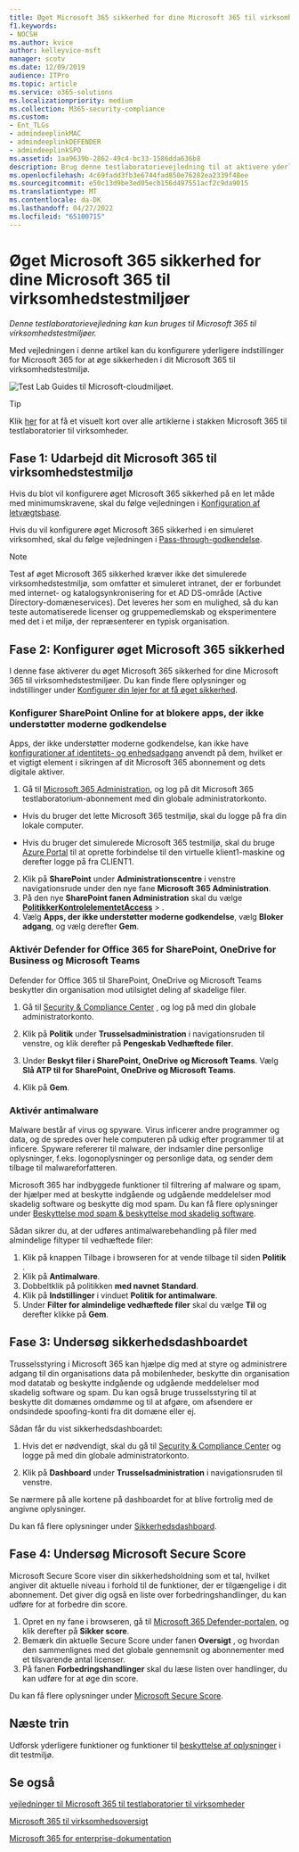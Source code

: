 ```yaml
---
title: Øget Microsoft 365 sikkerhed for dine Microsoft 365 til virksomhedstestmiljøer
f1.keywords:
- NOCSH
ms.author: kvice
author: kelleyvice-msft
manager: scotv
ms.date: 12/09/2019
audience: ITPro
ms.topic: article
ms.service: o365-solutions
ms.localizationpriority: medium
ms.collection: M365-security-compliance
ms.custom:
- Ent_TLGs
- admindeeplinkMAC
- admindeeplinkDEFENDER
- admindeeplinkSPO
ms.assetid: 1aa9639b-2862-49c4-bc33-1586dda636b8
description: Brug denne testlaboratorievejledning til at aktivere yderligere Microsoft 365 sikkerhedsindstillinger for dit Microsoft 365 til virksomhedstestmiljø.
ms.openlocfilehash: 4c69fadd3fb3e6744fad850e76282ea2339f48ee
ms.sourcegitcommit: e50c13d9be3ed05ecb156d497551acf2c9da9015
ms.translationtype: MT
ms.contentlocale: da-DK
ms.lasthandoff: 04/27/2022
ms.locfileid: "65100715"
---
```

# <a name="increased-microsoft-365-security-for-your-microsoft-365-for-enterprise-test-environment"></a>Øget Microsoft 365 sikkerhed for dine Microsoft 365 til virksomhedstestmiljøer

*Denne testlaboratorievejledning kan kun bruges til Microsoft 365 til virksomhedstestmiljøer.*

Med vejledningen i denne artikel kan du konfigurere yderligere indstillinger for Microsoft 365 for at øge sikkerheden i dit Microsoft 365 til virksomhedstestmiljø.

![Test Lab Guides til Microsoft-cloudmiljøet.](../media/m365-enterprise-test-lab-guides/cloud-tlg-icon.png)

> [!TIP]
> Klik [her](../downloads/Microsoft365EnterpriseTLGStack.pdf) for at få et visuelt kort over alle artiklerne i stakken Microsoft 365 til testlaboratorier til virksomheder.
  
## <a name="phase-1-build-out-your-microsoft-365-for-enterprise-test-environment"></a>Fase 1: Udarbejd dit Microsoft 365 til virksomhedstestmiljø

Hvis du blot vil konfigurere øget Microsoft 365 sikkerhed på en let måde med minimumskravene, skal du følge vejledningen i [Konfiguration af letvægtsbase](lightweight-base-configuration-microsoft-365-enterprise.md).
  
Hvis du vil konfigurere øget Microsoft 365 sikkerhed i en simuleret virksomhed, skal du følge vejledningen i [Pass-through-godkendelse](pass-through-auth-m365-ent-test-environment.md).
  
> [!NOTE]
> Test af øget Microsoft 365 sikkerhed kræver ikke det simulerede virksomhedstestmiljø, som omfatter et simuleret intranet, der er forbundet med internet- og katalogsynkronisering for et AD DS-område (Active Directory-domæneservices). Det leveres her som en mulighed, så du kan teste automatiserede licenser og gruppemedlemskab og eksperimentere med det i et miljø, der repræsenterer en typisk organisation. 

## <a name="phase-2-configure-increased-microsoft-365-security"></a>Fase 2: Konfigurer øget Microsoft 365 sikkerhed

I denne fase aktiverer du øget Microsoft 365 sikkerhed for dine Microsoft 365 til virksomhedstestmiljøer. Du kan finde flere oplysninger og indstillinger under [Konfigurer din lejer for at få øget sikkerhed](/office365/securitycompliance/tenant-wide-setup-for-increased-security).

### <a name="configure-sharepoint-online-to-block-apps-that-dont-support-modern-authentication"></a>Konfigurer SharePoint Online for at blokere apps, der ikke understøtter moderne godkendelse

Apps, der ikke understøtter moderne godkendelse, kan ikke have [konfigurationer af identitets- og enhedsadgang](../security/office-365-security/microsoft-365-policies-configurations.md) anvendt på dem, hvilket er et vigtigt element i sikringen af dit Microsoft 365 abonnement og dets digitale aktiver. 

1. Gå til <a href="https://go.microsoft.com/fwlink/p/?linkid=2024339" target="_blank">Microsoft 365 Administration</a>, og log på dit Microsoft 365 testlaboratorium-abonnement med din globale administratorkonto.
    
  - Hvis du bruger det lette Microsoft 365 testmiljø, skal du logge på fra din lokale computer.
    
  - Hvis du bruger det simulerede Microsoft 365 testmiljø, skal du bruge [Azure Portal](https://portal.azure.com) til at oprette forbindelse til den virtuelle klient1-maskine og derefter logge på fra CLIENT1.
 
2. Klik på **SharePoint** under **Administrationscentre** i venstre navigationsrude under den nye fane **Microsoft 365 Administration**.
3. På den nye **SharePoint fanen Administration** skal du vælge <a href="https://go.microsoft.com/fwlink/?linkid=2185071" target="_blank">**PolitikkerKontrolelementetAccess**</a> > .
4. Vælg **Apps, der ikke understøtter moderne godkendelse**, vælg **Bloker adgang**, og vælg derefter **Gem**.


### <a name="enable-defender-for-office-365-for-sharepoint-onedrive-for-business-and-microsoft-teams"></a>Aktivér Defender for Office 365 for SharePoint, OneDrive for Business og Microsoft Teams

Defender for Office 365 til SharePoint, OneDrive og Microsoft Teams beskytter din organisation mod utilsigtet deling af skadelige filer.

1. Gå til <a href="https://go.microsoft.com/fwlink/p/?linkid=2024339" target="_blank">Security & Compliance Center</a> , og log på med din globale administratorkonto.

2. Klik på **Politik** under **Trusselsadministration** i navigationsruden til venstre, og klik derefter på **Pengeskab Vedhæftede filer**. 

3. Under **Beskyt filer i SharePoint, OneDrive og Microsoft Teams**. Vælg **Slå ATP til for SharePoint, OneDrive og Microsoft Teams**.

4. Klik på **Gem**.


### <a name="enable-anti-malware"></a>Aktivér antimalware

Malware består af virus og spyware. Virus inficerer andre programmer og data, og de spredes over hele computeren på udkig efter programmer til at inficere. Spyware refererer til malware, der indsamler dine personlige oplysninger, f.eks. logonoplysninger og personlige data, og sender dem tilbage til malwareforfatteren. 

Microsoft 365 har indbyggede funktioner til filtrering af malware og spam, der hjælper med at beskytte indgående og udgående meddelelser mod skadelig software og beskytte dig mod spam. Du kan få flere oplysninger under [Beskyttelse mod spam & beskyttelse mod skadelig software](../security/office-365-security/anti-spam-and-anti-malware-protection.md).

Sådan sikrer du, at der udføres antimalwarebehandling på filer med almindelige filtyper til vedhæftede filer:

1. Klik på knappen Tilbage i browseren for at vende tilbage til siden **Politik** .
2. Klik på **Antimalware**.
3. Dobbeltklik på politikken **med navnet Standard**.
4. Klik på **Indstillinger** i vinduet **Politik for antimalware**.
4. Under **Filter for almindelige vedhæftede filer** skal du vælge **Til** og derefter klikke på **Gem**.


## <a name="phase-3-examine-the-security-dashboard"></a>Fase 3: Undersøg sikkerhedsdashboardet

Trusselsstyring i Microsoft 365 kan hjælpe dig med at styre og administrere adgang til din organisations data på mobilenheder, beskytte din organisation mod datatab og beskytte indgående og udgående meddelelser mod skadelig software og spam. Du kan også bruge trusselsstyring til at beskytte dit domænes omdømme og til at afgøre, om afsendere er ondsindede spoofing-konti fra dit domæne eller ej. 

Sådan får du vist sikkerhedsdashboardet:

1. Hvis det er nødvendigt, skal du gå til <a href="https://go.microsoft.com/fwlink/p/?linkid=2024339" target="_blank">Security & Compliance Center</a> og logge på med din globale administratorkonto.

2. Klik på **Dashboard** under **Trusselsadministration** i navigationsruden til venstre.

Se nærmere på alle kortene på dashboardet for at blive fortrolig med de angivne oplysninger.

Du kan få flere oplysninger under [Sikkerhedsdashboard](../security/office-365-security/security-dashboard.md).


## <a name="phase-4-examine-microsoft-secure-score"></a>Fase 4: Undersøg Microsoft Secure Score

Microsoft Secure Score viser din sikkerhedsholdning som et tal, hvilket angiver dit aktuelle niveau i forhold til de funktioner, der er tilgængelige i dit abonnement. Det giver dig også en liste over forbedringshandlinger, du kan udføre for at forbedre din score.

1. Opret en ny fane i browseren, gå til <a href="https://go.microsoft.com/fwlink/p/?linkid=2077139" target="_blank">Microsoft 365 Defender-portalen</a>, og klik derefter på **Sikker score**.
2. Bemærk din aktuelle Secure Score under fanen **Oversigt**  , og hvordan den sammenlignes med det globale gennemsnit og abonnementer med et tilsvarende antal licenser.
3. På fanen **Forbedringshandlinger** skal du læse listen over handlinger, du kan udføre for at øge din score.

Du kan få flere oplysninger under [Microsoft Secure Score](../security/defender/microsoft-secure-score.md).

## <a name="next-steps"></a>Næste trin

Udforsk yderligere funktioner og funktioner til [beskyttelse af oplysninger](m365-enterprise-test-lab-guides.md#information-protection) i dit testmiljø.

## <a name="see-also"></a>Se også

[vejledninger til Microsoft 365 til testlaboratorier til virksomheder](m365-enterprise-test-lab-guides.md)

[Microsoft 365 til virksomhedsoversigt](microsoft-365-overview.md)

[Microsoft 365 for enterprise-dokumentation](/microsoft-365-enterprise/)
